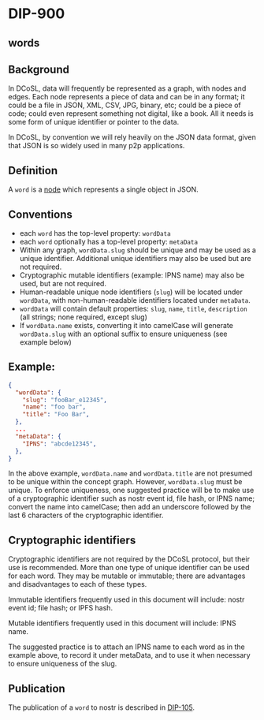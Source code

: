 DIP-900
======

words
------------------------------

## Background

In DCoSL, data will frequently be represented as a graph, with nodes and edges. Each node represents a piece of data and can be in any format; it could be a file in JSON, XML, CSV, JPG, binary, etc; could be a piece of code; could even represent something not digital, like a book. All it needs is some form of unique identifier or pointer to the data.

In DCoSL, by convention we will rely heavily on the JSON data format, given that JSON is so widely used in many p2p applications.

## Definition

A `word` is a [node](../glossary/node.md) which represents a single object in JSON.

## Conventions
- each `word` has the top-level property: `wordData`
- each `word` optionally has a top-level property: `metaData`
- Within any graph, `wordData.slug` should be unique and may be used as a unique identifier. Additional unique identifiers may also be used but are not required.
- Cryptographic mutable identifiers (example: IPNS name) may also be used, but are not required. 
- Human-readable unique node identifiers (`slug`) will be located under `wordData`, with non-human-readable identifiers located under `metaData`.
- `wordData` will contain default properties: `slug`, `name`, `title`, `description` (all strings; none required, except slug)
- If `wordData.name` exists, converting it into camelCase will generate `wordData.slug` with an optional suffix to ensure uniqueness (see example below)

## Example:

```json
{
  "wordData": {
    "slug": "fooBar_e12345",
    "name": "foo bar",
    "title": "Foo Bar",
  },
  ...
  "metaData": {
    "IPNS": "abcde12345",
  },
}
```

In the above example, `wordData.name` and `wordData.title` are not presumed to be unique within the concept graph. However, `wordData.slug` must be unique. To enforce uniqueness, one suggested practice will be to make use of a cryptographic identifier such as nostr event id, file hash, or IPNS name; convert the name into camelCase; then add an underscore followed by the last 6 characters of the cryptographic identifier. 

## Cryptographic identifiers

Cryptographic identifiers are not required by the DCoSL protocol, but their use is recommended. More than one type of unique identifier can be used for each word. They may be mutable or immutable; there are advantages and disadvantages to each of these types.

Immutable identifiers frequently used in this document will include: nostr event id; file hash; or IPFS hash. 

Mutable identifiers frequently used in this document will include: IPNS name.

The suggested practice is to attach an IPNS name to each word as in the example above, to record it under metaData, and to use it when necessary to ensure uniqueness of the slug.

## Publication

The publication of a `word` to nostr is described in [DIP-105](105.md).


